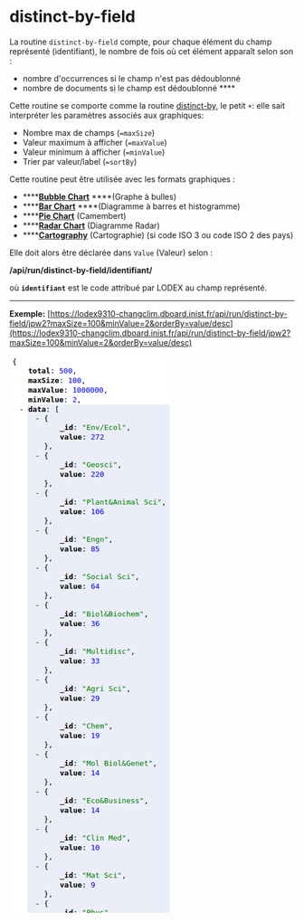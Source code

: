 # distinct-by-field

La routine `distinct-by-field` compte, pour chaque élément du champ représenté \(identifiant\), le nombre de fois où cet élément apparaît selon son :

* nombre d'occurrences si le champ n'est pas dédoublonné
* nombre de documents si le champ est dédoublonné ****

Cette routine se comporte comme la routine [distinct-by](distinctby.md), le petit `+`: elle sait interpréter les paramètres associés aux graphiques:

* Nombre max de champs \(`=maxSize`\)
* Valeur maximum à afficher \(`=maxValue`\)
* Valeur minimum à afficher \(`=minValue`\)
* Trier par valeur/label \(`=sortBy`\)

Cette routine peut être utilisée avec les formats graphiques :

* \*\*\*\*[**Bubble Chart**](../../administration/modele/format/bubblechart.md) ****\(Graphe à bulles\)
* \*\*\*\*[**Bar Chart**](../../administration/modele/format/distribution-charts/barchart.md) ****\(Diagramme à barres et histogramme\)
* \*\*\*\*[**Pie Chart**](../../administration/modele/format/distribution-charts/piechart.md) \(Camembert\)
* \*\*\*\*[**Radar Chart**](../../administration/modele/format/distribution-charts/radarchart.md) \(Diagramme Radar\)
* \*\*\*\*[**Cartography**](../../administration/modele/format/cartography.md) \(Cartographie\) \(si code ISO 3 ou code ISO 2 des pays\)

Elle doit alors être déclarée dans `Value` \(Valeur\) selon :

**/api/run/distinct-by-field/identifiant/**

où **`identifiant`** est le code attribué par LODEX au champ représenté.  
****

**Exemple:** [https://lodex9310-changclim.dboard.inist.fr/api/run/distinct-by-field/jpw2?maxSize=100&minValue=2&orderBy=value/desc](https://lodex9310-changclim.dboard.inist.fr/api/run/distinct-by-field/jpw2?maxSize=100&minValue=2&orderBy=value/desc)

![](../../.gitbook/assets/image%20%2814%29.png)

